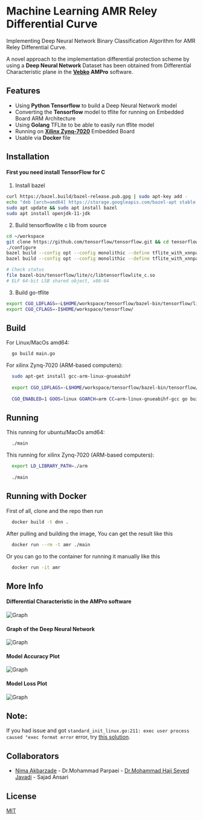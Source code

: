 
# Machine Learning AMR Reley Differential Curve

Implementing Deep Neural Network Binary Classification Algorithm for AMR Reley Differential Curve.

A novel approach to the implementation differential protection scheme by using a <b>Deep Neural Network</b> Dataset has been obtained from Differential Characteristic plane in the <b><a href="https://vebko.org/en/" target="_blank">Vebko</a> AMPro</b> software.

## Features
  - Using <b>Python Tensorflow</b> to build a Deep Neural Network model
  - Converting the <b>Tensorflow</b> model to tflite for running on Embedded Board ARM Architecture
  - Using <b>Golang</b> TFLite to be able to easily run tflite model
  - Running on <a href="https://www.xilinx.com/products/silicon-devices/soc/zynq-7000.html" target="_blank"><b>Xilinx Zynq-7020</b></a> Embedded Board
  - Usable via <b>Docker</b> file
  
## Installation


#### First you need install TensorFlow for C

1) Install bazel
```bash
curl https://bazel.build/bazel-release.pub.gpg | sudo apt-key add -
echo "deb [arch=amd64] https://storage.googleapis.com/bazel-apt stable jdk1.8" | sudo tee /etc/apt/sources.list.d/bazel.list
sudo apt update && sudo apt install bazel
sudo apt install openjdk-11-jdk
```

2) Build tensorflowlite c lib from source
```bash
cd ~/workspace
git clone https://github.com/tensorflow/tensorflow.git && cd tensorflow
./configure
bazel build --config opt --config monolithic --define tflite_with_xnnpack=false //tensorflow/lite:libtensorflowlite.so
bazel build --config opt --config monolithic --define tflite_with_xnnpack=false //tensorflow/lite/c:libtensorflowlite_c.so

# Check status
file bazel-bin/tensorflow/lite/c/libtensorflowlite_c.so
# ELF 64-bit LSB shared object, x86-64
```

3) Build go-tflite
```bash
export CGO_LDFLAGS=-L$HOME/workspace/tensorflow/bazel-bin/tensorflow/lite/c
export CGO_CFLAGS=-I$HOME/workspace/tensorflow/
```

## Build

For Linux/MacOs amd64:

```bash
  go build main.go
```

For xilinx Zynq-7020 (ARM-based computers):

```bash
  sudo apt-get install gcc-arm-linux-gnueabihf
  
  export CGO_LDFLAGS=-L$HOME/workspace/tensorflow/bazel-bin/tensorflow/lite/c
  
  CGO_ENABLED=1 GOOS=linux GOARCH=arm CC=arm-linux-gnueabihf-gcc go build -o main
```

## Running

This running for ubuntu/MacOs amd64:

```bash
  ./main
```

This running for xilinx Zynq-7020 (ARM-based computers):

```bash
  export LD_LIBRARY_PATH=./arm
  
  ./main
```

## Running with Docker

First of all, clone and the repo then run
```bash
  docker build -t dnn .
```

After pulling and building the image, You can get the result like this

```bash
  docker run --rm -t amr ./main
```

Or you can go to the container for running it manually like this

```bash
  docker run -it amr
```

## More Info
#### Differential Characteristic in the AMPro software
![Graph](https://github.com/taherfattahi/dnn-amr-reley-differential-curve/blob/master/images/AMR_Relay_Differential_Curve.png)

#### Graph of the Deep Neural Network
![Graph](https://github.com/taherfattahi/dnn-amr-reley-differential-curve/blob/master/images/graph.png)

#### Model Accuracy Plot
![Graph](https://github.com/taherfattahi/dnn-amr-reley-differential-curve/blob/master/images/model_accuracy_plot.png)

#### Model Loss Plot
![Graph](https://github.com/taherfattahi/dnn-amr-reley-differential-curve/blob/master/images/model_loss_plot.png)

## Note:
 If you had issue and got `standard_init_linux.go:211: exec user process caused "exec format error` error, try [this solution](https://www.stereolabs.com/docs/docker/building-arm-container-on-x86/).

## Collaborators

- [Nima Akbarzade](https://www.github.com/iw4p) - Dr.Mohammad Parpaei - [Dr.Mohammad Haji Seyed Javadi](https://www.github.com/EHUser) - Sajad Ansari 


## License

[MIT](https://choosealicense.com/licenses/mit/)

